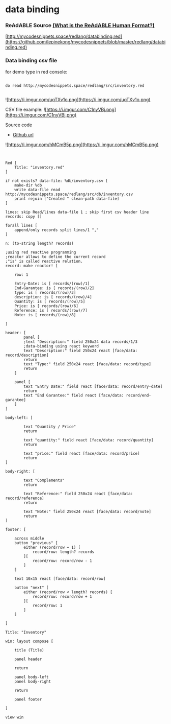 
# data binding


### ReAdABLE Source [(What is the ReAdABLE Human Format?)](http://readablehumanformat.com)

[http://mycodesnippets.space/redlang/databinding.red](https://github.com/lepinekong/mycodesnippets/blob/master/redlang/databinding.red)


### Data binding csv file

for demo type in red console:


```

do read http://mycodesnippets.space/redlang/src/inventory.red            
        
```


![https://i.imgur.com/uqTXv1o.png](https://i.imgur.com/uqTXv1o.png)
                    
CSV file example: 
![https://i.imgur.com/C1nyVBj.png](https://i.imgur.com/C1nyVBj.png)
                    
Source code
- [Github url](https://github.com/lepinekong/mycodesnippets/blob/master/redlang/src/inventory.red)
                        
![https://i.imgur.com/hMCmB5p.png](https://i.imgur.com/hMCmB5p.png)
                    


```


Red [
    Title: "inventory.red"
]

if not exists? data-file: %db/inventory.csv [
    make-dir %db
    write data-file read http://mycodesnippets.space/redlang/src/db/inventory.csv
    print rejoin ["Created " clean-path data-file]
]

lines: skip Read/lines data-file 1 ; skip first csv header line 
records: copy []

forall lines [
    append/only records split lines/1 ","
]

n: (to-string length? records)

;using red reactive programming
;reactor allows to define the current record
;"is" is called reactive relation.
record: make reactor! [

    row: 1

    Entry-Date: is [ records/(row)/1]
    End-Garantee: is [ records/(row)/2]
    type: is [ records/(row)/3]
    description: is [ records/(row)/4]
    Quantity: is [ records/(row)/5]
    Price: is [ records/(row)/6]
    Reference: is [ records/(row)/7]
    Note: is [ records/(row)/8]

]

header: [
        panel [
        ;text "Description:" field 250x24 data records/1/3
        ;data-binding using react keyword
        text "Description:" field 250x24 react [face/data: record/description]
        return
        text "Type:" field 250x24 react [face/data: record/type]
        return        
    ]

    panel [
        text "Entry Date:" field react [face/data: record/entry-date]
        return
        text "End Garantee:" field react [face/data: record/end-garantee]       
    ]  
]

body-left: [

        text "Quantity / Price"
        return

        text "quantity:" field react [face/data: record/quantity]
        return
    
        text "price:" field react [face/data: record/price]
        return    
]

body-right: [

        text "Complements"
        return

        text "Reference:" field 250x24 react [face/data: record/reference]
        return

        text "Note:" field 250x24 react [face/data: record/note]
        return        
]

footer: [

    across middle
    button "previous" [
        either (record/row = 1) [
            record/row: length? records
        ][
            record/row: record/row - 1
        ]
    ]

    text 10x15 react [face/data: record/row] 

    button "next" [
        either (record/row < length? records) [
            record/row: record/row + 1
        ][
            record/row: 1
        ]
    ]
    
]

Title: "Inventory"

win: layout compose [

    title (Title)

    panel header 

    return 

    panel body-left 
    panel body-right

    return

    panel footer
    
]

view win


        
```


